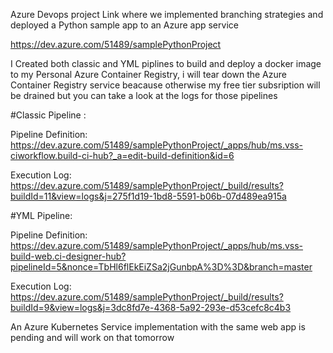 Azure Devops project Link where we implemented branching strategies and deployed a Python sample app to an Azure app service

https://dev.azure.com/51489/samplePythonProject

I Created both classic and YML  piplines to build and deploy a docker image to my Personal Azure Container Registry, i will tear down the Azure Container Registry service beacause otherwise my free tier subsription will be drained but you can take a look at the logs for those pipelines 

#Classic Pipeline :

Pipeline Definition: https://dev.azure.com/51489/samplePythonProject/_apps/hub/ms.vss-ciworkflow.build-ci-hub?_a=edit-build-definition&id=6

Execution Log: https://dev.azure.com/51489/samplePythonProject/_build/results?buildId=11&view=logs&j=275f1d19-1bd8-5591-b06b-07d489ea915a

#YML Pipeline:

Pipeline Definition: https://dev.azure.com/51489/samplePythonProject/_apps/hub/ms.vss-build-web.ci-designer-hub?pipelineId=5&nonce=TbHl6flEkEiZSa2jGunbpA%3D%3D&branch=master

Execution Log: https://dev.azure.com/51489/samplePythonProject/_build/results?buildId=9&view=logs&j=3dc8fd7e-4368-5a92-293e-d53cefc8c4b3

An Azure Kubernetes Service implementation with the same web app is pending and will work on that tomorrow
